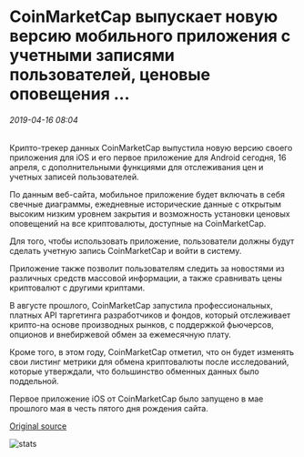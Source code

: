 # CoinMarketCap выпускает новую версию мобильного приложения с учетными записями пользователей, ценовые оповещения ...

###### 2019-04-16 08:04

Крипто-трекер данных CoinMarketCap выпустила новую версию своего приложения для iOS и его первое приложение для Android сегодня, 16 апреля, с дополнительными функциями для отслеживания цен и учетных записей пользователей.

По данным веб-сайта, мобильное приложение будет включать в себя свечные диаграммы, ежедневные исторические данные с открытым высоким низким уровнем закрытия и возможность установки ценовых оповещений на все криптовалюты, доступные на CoinMarketCap.

Для того, чтобы использовать приложение, пользователи должны будут сделать учетную запись CoinMarketCap и войти в систему.

Приложение также позволит пользователям следить за новостями из различных средств массовой информации, а также сравнивать цены криптовалют с другими криптами.

В августе прошлого, CoinMarketCap запустила профессиональных, платных API таргетинга разработчиков и фондов, который отслеживает крипто-на основе производных рынков, с поддержкой фьючерсов, опционов и внебиржевой обмен за ежемесячную плату.

Кроме того, в этом году, CoinMarketCap отметил, что он будет изменять свои листинг метрики для обмена криптовалюты после исследований, которые утверждали, что большинство обменных данных было поддельной.

Первое приложение iOS от CoinMarketCap было запущено в мае прошлого мая в честь пятого дня рождения сайта.

[Original source](https://cointelegraph.com/news/coinmarketcap-releases-new-mobile-app-version-with-user-accounts-price-alerts)

![stats](https://c.statcounter.com/11760860/0/a89fa40b/1/ "stats")